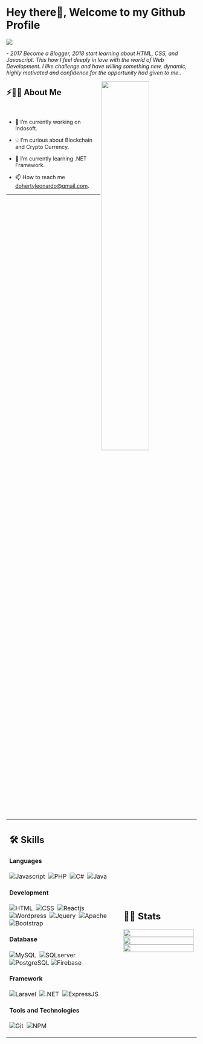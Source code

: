 # Hey there👋, Welcome to my Github Profile

<img src="https://readme-typing-svg.herokuapp.com?font=Architects+Daughter&color=FFFFFF&size=25&center=false&lines=hey!+Leonardo++here;Full+stack+web+developer...;Code+Enthusiast...;Freelance+ready..."/>
 
 <p>- <i>2017 Become a Blogger, 2018 start learning about HTML, CSS, and Javascript. This how I feel deeply in love with the world of Web Development. I like challenge and have willing something new, dynamic, highly motivated and confidence for the opportunity had given to me..</i></p>


<img src="https://user-images.githubusercontent.com/89788120/167628634-549d2bdd-609e-4275-85af-1e1974da64ca.gif" width="50%" align="right" />

## ⚡🙋‍♂️ About Me

</br>

- 🔧 I’m currently working on Indosoft.

- 💡 I’m curious about Blockchain and Crypto Currency.
- 📖 I’m currently learning .NET Framework.
- 📫 How to reach me dohertyleonardo@gmail.com.

<hr>

</br>


<table width="100%" >

 <tr>
    <td width="60%">
     
## 🛠️ Skills

#### Languages

![Javascript](https://img.shields.io/badge/JavaScript-F7DF1E?style=flat&logo=javascript&logoColor=black)&nbsp;
![PHP](https://img.shields.io/badge/PHP-%23150458.svg?style=flat&logo=php&logoColor=orange)&nbsp;
![C#](https://img.shields.io/badge/csharp-%23150458.svg?style=flat&logo=csharp&logoColor=yellow)&nbsp;
![Java](https://img.shields.io/badge/Java-276DC3?style=flat&logo=Java&logoColor=blue&color=0B2C4A)&nbsp;


#### Development
![HTML](https://img.shields.io/badge/Html-092E20?style=flat&logo=html&logoColor=white)&nbsp;
![CSS](https://img.shields.io/badge/css-000000?style=flat&logo=css&logoColor=white)&nbsp;
![Reactjs](https://img.shields.io/badge/React-20232A?style=flat&logo=react&logoColor=61DAFB)&nbsp;
![Wordpress](https://img.shields.io/badge/Wordpress-D22128?style=flat&logo=wordpress&logoColor=blue)&nbsp;
![Jquery](https://img.shields.io/badge/jQuery-0769AD?style=flat&logo=jquery&logoColor=white)&nbsp;
![Apache](https://img.shields.io/badge/Apache-D22128?style=flat&logo=Apache&logoColor=white)&nbsp;
![Bootstrap](https://img.shields.io/badge/Bootstrap-D22128?style=flat&logo=bootstrap&logoColor=white)&nbsp;

#### Database

![MySQL](https://img.shields.io/badge/MySQL-00000F?style=flat&logo=mysql&logoColor=white)&nbsp;
![SQLserver](https://img.shields.io/badge/-SQLserver-05122A?style=flat&logo=sqlserver&logoColor=A8B9CC)&nbsp;
![PostgreSQL](https://img.shields.io/badge/PostgreSQL-316192?style=flat&logo=postgresql&logoColor=green)
![Firebase](https://img.shields.io/badge/Firebase-316192?style=flat&logo=firebase&logoColor=orange)

#### Framework

![Laravel](https://img.shields.io/badge/Laravel-00000F?style=flat&logo=laravel&logoColor=white)&nbsp;
![.NET](https://img.shields.io/badge/dotnet-05122A?style=flat&logo=dotnet&logoColor=A8B9CC)&nbsp;
![ExpressJS](https://img.shields.io/badge/expressjs-316192?style=flat&logo=expressjs&logoColor=green)

#### Tools and Technologies

![Git](https://img.shields.io/badge/-Git-05122A?style=flat&logo=git)&nbsp;
![NPM](https://img.shields.io/badge/npm-CB3837?style=flat&logo=npm&logoColor=white)&nbsp;
     
</td>
    <td>
  
## 📄📜 Stats


<p align="center">
  <img width="100%" src="https://github-readme-stats.vercel.app/api?username=eLDoherty&theme=algolia&show_icons=true&bg_color=transparent&title_color=navy&text_color=black" />
 </br>
  <img width="100%" src="https://github-readme-streak-stats.herokuapp.com/?user=eLDoherty"/>
 </br>
  <img width="100%" src="https://github-readme-stats.vercel.app/api/top-langs/?username=eLDoherty&exclude_repo=Portfolio,HomePal&langs_count=7&layout=compact&bg_color=transparent" />
</p>
     
  </td>
 </tr>
</table>

</br>


<!--
<a href="https://hits.seeyoufarm.com"><img src="https://hits.seeyoufarm.com/api/count/incr/badge.svg?url=https%3A%2F%2Fgithub.com%2Fkaustav202%2Fhit-counter&count_bg=%236DAC3D&title_bg=%23555555&icon=grafana.svg&icon_color=%23E7E7E7&title=hits&edge_flat=false"/></a>  -->

